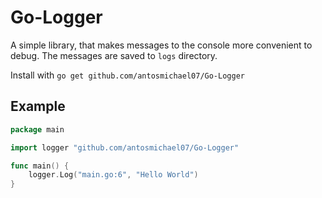 # Go-Logger

A simple library, that makes messages to the console more convenient to debug. The messages are saved to `logs` directory.<br>

Install with `go get github.com/antosmichael07/Go-Logger`

## Example

```go
package main

import logger "github.com/antosmichael07/Go-Logger"

func main() {
	logger.Log("main.go:6", "Hello World")
}
```